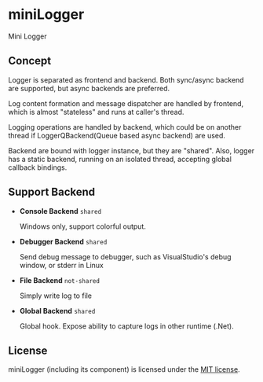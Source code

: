 # miniLogger

Mini Logger

## Concept

Logger is separated as frontend and backend. Both sync/async backend are supported, but async backends are preferred.

Log content formation and message dispatcher are handled by frontend, which is almost "stateless" and runs at caller's thread.

Logging operations are handled by backend, which could be on another thread if LoggerQBackend(Queue based async backend) are used.

Backend are bound with logger instance, but they are "shared". Also, logger has a static backend, running on an isolated thread, accepting global callback bindings.

## Support Backend

* **Console Backend** `shared`
  
  Windows only, support colorful output.

* **Debugger Backend** `shared`
  
  Send debug message to debugger, such as VisualStudio's debug window, or stderr in Linux

* **File Backend** `not-shared`
  
  Simply write log to file

* **Global Backend** `shared`
  
  Global hook. Expose ability to capture logs in other runtime (.Net).

## License

miniLogger (including its component) is licensed under the [MIT license](../../License.txt).

